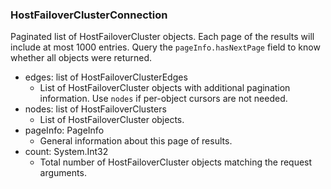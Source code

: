 ### HostFailoverClusterConnection
Paginated list of HostFailoverCluster objects. Each page of the results will include at most 1000 entries. Query the `pageInfo.hasNextPage` field to know whether all objects were returned.

- edges: list of HostFailoverClusterEdges
  - List of HostFailoverCluster objects with additional pagination information. Use `nodes` if per-object cursors are not needed.
- nodes: list of HostFailoverClusters
  - List of HostFailoverCluster objects.
- pageInfo: PageInfo
  - General information about this page of results.
- count: System.Int32
  - Total number of HostFailoverCluster objects matching the request arguments.
